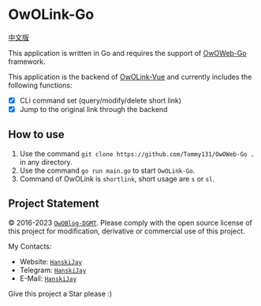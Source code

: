 # OwOLink-Go

[中文版](README_CN.md)

This application is written in Go and requires the support of [OwOWeb-Go](https://github.com/Tommy131/OwOWeb-Go) framework.

This application is the backend of [OwOLink-Vue](https://github.com/Tommy131/OwOLink) and currently includes the following functions:

- [x] CLi command set (query/modify/delete short link)
- [x] Jump to the original link through the backend

## How to use

1. Use the command `git clone https://github.com/Tommy131/OwOWeb-Go .` in any directory.
2. Use the command `go run main.go` to start `OwOLink-Go`.
3. Command of OwOLink is `shortlink`, short usage are `s` or `sl`.

## Project Statement

&copy; 2016-2023 [`OwOBlog-DGMT`](https://www.owoblog.com). Please comply with the open source license of this project for modification, derivative or commercial use of this project.

My Contacts:

- Website: [`HanskiJay`](https://www.owoblog.com)
- Telegram: [`HanskiJay`](https://t.me/HanskiJay)
- E-Mail: [`HanskiJay`](mailto:support@owoblog.com)

Give this project a Star please :)

